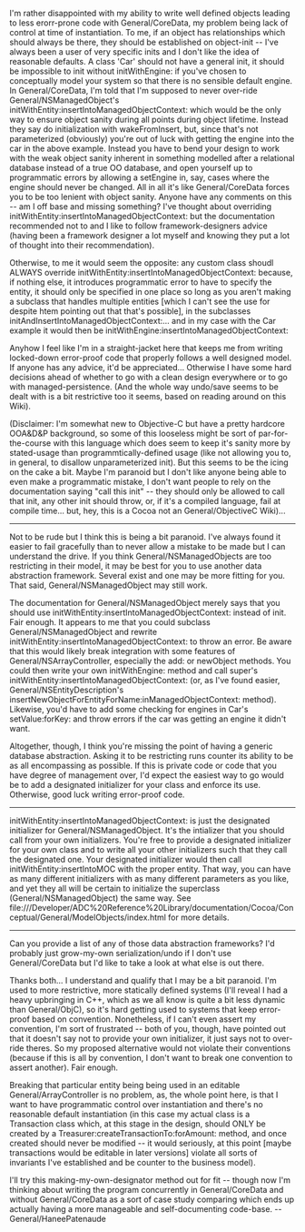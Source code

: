 I'm rather disappointed with my ability to write well defined objects leading to less erorr-prone code with General/CoreData, my problem being lack of control at time of instantiation. To me, if an object has relationships which should always be there, they should be established on object-init -- I've always been a user of very specific inits and I don't like the idea of reasonable defaults. A class 'Car' should not have a general init, it should be impossible to init without initWithEngine: if you've chosen to conceptually model your system so that there is no sensible default engine. In General/CoreData, I'm told that I'm supposed to never over-ride General/NSManagedObject's initWithEntity:insertIntoManagedObjectContext: which would be the only way to ensure object sanity during all points during object lifetime. Instead they say do initialization with wakeFromInsert, but, since that's not parameterized (obviously) you're out of luck with getting the engine into the car in the above example. Instead you have to bend your design to work with the weak object sanity inherent in something modelled after a relational database instead of a true OO database, and open yourself up to programmatic errors by allowing a setEngine in, say, cases where the engine should never be changed. All in all it's like General/CoreData forces you to be too lenient with object sanity. Anyone have any comments on this -- am I off base and missing something? I've thought about overriding initWithEntity:insertIntoManagedObjectContext: but the documentation recommended not to and I like to follow framework-designers advice (having been a framework designer a lot myself and knowing they put a lot of thought into their recommendation).

Otherwise, to me it would seem the opposite: any custom class shoudl ALWAYS override initWithEntity:insertIntoManagedObjectContext: because, if nothing else, it introduces programmatic error to have to specify the entity, it should only be specified in one place so long as you aren't making a subclass that handles multiple entities [which I can't see the use for despite htem pointing out that that's possible], in the subclasses initAndInsertIntoManagedObjectContext:... and in my case with the Car example it would then be initWithEngine:insertIntoManagedObjectContext:

Anyhow I feel like I'm in a straight-jacket here that keeps me from writing locked-down error-proof code that properly follows a well designed model. If anyone has any advice, it'd be appreciated... Otherwise I have some hard decisions ahead of whether to go with a clean design everywhere or to go with managed-persistence. (And the whole way undo/save seems to be dealt with is a bit restrictive too it seems, based on reading around on this Wiki).

(Disclaimer: I'm somewhat new to Objective-C but have a pretty hardcore OOA&D&P background, so some of this looseless might be sort of par-for-the-course with this language which does seem to keep it's sanity more by stated-usage than programmtically-defined usage (like not allowing you to, in general, to disallow unparameterized init). But this seems to be the icing on the cake a bit. Maybe I'm paranoid but I don't like anyone being able to even make a programmatic mistake, I don't want people to rely on the documentation saying "call this init" -- they should only be allowed to call that init, any other init should throw, or, if it's a compiled language, fail at compile time... but, hey, this is a Cocoa not an General/ObjectiveC Wiki)...

----

Not to be rude but I think this is being a bit paranoid.  I've always found it easier to fail gracefully than to never allow a mistake to be made but I can understand the drive.  If you think General/NSManagedObjects are too restricting in their model, it may be best for you to use another data abstraction framework.  Several exist and one may be more fitting for you.  That said, General/NSManagedObject may still work.

The documentation for General/NSManagedObject merely says that you should use initWithEntity:insertIntoManagedObjectContext: instead of init.  Fair enough.  It appears to me that you could subclass General/NSManagedObject and rewrite initWithEntity:insertIntoManagedObjectContext: to throw an error.  Be aware that this would likely break integration with some features of General/NSArrayController, especially the add: or newObject methods.  You could then write your own initWithEngine: method and call super's initWithEntity:insertIntoManagedObjectContext: (or, as I've found easier, General/NSEntityDescription's insertNewObjectForEntityForName:inManagedObjectContext: method).  Likewise, you'd have to add some checking for engines in Car's setValue:forKey: and throw errors if the car was getting an engine it didn't want.

Altogether, though, I think you're missing the point of having a generic database abstraction.  Asking it to be restricting runs counter its ability to be as all encompassing as possible.  If this is private code or code that you have degree of management over, I'd expect the easiest way to go would be to add a designated initializer for your class and enforce its use.  Otherwise, good luck writing error-proof code.

----

initWithEntity:insertIntoManagedObjectContext: is just the designated initializer for General/NSManagedObject. It's the intializer that you should call from your own initializers. You're free to provide a designated initializer for your own class and to write all your other initializers such that they call the designated one. Your designated initializer would then call initWithEntity:insertIntoMOC with the proper entity. That way, you can have as many different initializers with as many different parameters as  you like, and yet they all will be certain to initialize the superclass (General/NSManagedObject) the same way. See file:///Developer/ADC%20Reference%20Library/documentation/Cocoa/Conceptual/General/ModelObjects/index.html for more details.

----

Can you provide a list of any of those data abstraction frameworks? I'd probably just grow-my-own serialization/undo if I don't use General/CoreData but I'd like to take a look at what else is out there.

Thanks both... I understand and qualify that I may be a bit paranoid. I'm used to more restrictive, more statically defined systems (I'll reveal I had a heavy upbringing in C++, which as we all know is quite a bit less dynamic than General/ObjC), so it's hard getting used to systems that keep error-proof based on convention. Nonetheless, if I can't even assert my convention, I'm sort of frustrated -- both of you, though, have pointed out that it doesn't say not to provide your own initializer, it just says not to over-ride theres. So my proposed alternative would not violate their conventions (because if this is all by convention, I don't want to break one convention to assert another). Fair enough.

Breaking that particular entity being being used in an editable General/ArrayController is no problem, as, the whole point here, is that I want to have programmatic control over instantiation and there's no reasonable default instantiation (in this case my actual class is a Transaction class which, at this stage in the design, should ONLY be created by a Treasurer:createTransactionTo:forAmount: method, and once created should never be modified -- it would seriously, at this point [maybe transactions would be editable in later versions] violate all sorts of invariants I've established and be counter to the business model).

I'll try this making-my-own-designator method out for fit -- though now I'm thinking about writing the program concurrently in General/CoreData and without General/CoreData as a sort of case study comparing which ends up actually having a more manageable and self-documenting code-base. -- General/HaneePatenaude